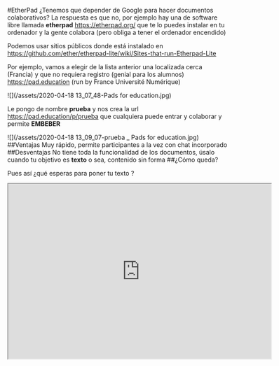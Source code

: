 #EtherPad
¿Tenemos que depender de Google para hacer documentos colaborativos? La respuesta es que no, por ejemplo hay una de software libre llamada **etherpad** https://etherpad.org/ que te lo puedes instalar en tu ordenador y la gente colabora (pero obliga a tener el ordenador encendido)

Podemos usar sitios públicos donde está instalado en https://github.com/ether/etherpad-lite/wiki/Sites-that-run-Etherpad-Lite 

Por ejemplo, vamos a elegir de la lista anterior una localizada cerca (Francia) y que no requiera registro (genial para los alumnos) https://pad.education (run by France Université Numérique)

![](/assets/2020-04-18 13_07_48-Pads for education.jpg)

Le pongo de nombre **prueba** y nos crea la url https://pad.education/p/prueba que cualquiera puede entrar y colaborar y permite **EMBEBER**

![](/assets/2020-04-18 13_09_07-prueba _ Pads for education.jpg)
##Ventajas
Muy rápido, permite participantes a la vez con chat incorporado
##Desventajas
No tiene toda la funcionalidad de los documentos, úsalo cuando tu objetivo es **texto** o sea, contenido sin forma
##¿Cómo queda?

Pues así ¿qué esperas para poner tu texto ? 

<iframe name="embed_readwrite" src="https://pad.education/p/prueba?showControls=true&showChat=true&showLineNumbers=true&useMonospaceFont=false" width=600 height=400></iframe>


